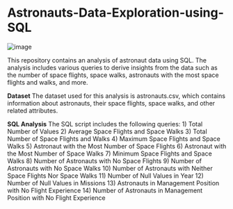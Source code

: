 # Astronauts-Data-Exploration-using-SQL

![image](https://github.com/SaloniPandya/Astronauts-Data-Exploration-using-SQL/assets/112477782/6f63cc3e-98e4-42ac-a394-1c13ee92b68c)

This repository contains an analysis of astronaut data using SQL. The analysis includes various queries to derive insights from the data such as the number of space flights, space walks, astronauts with the most space flights and walks, and more.

**Dataset**
The dataset used for this analysis is astronauts.csv, which contains information about astronauts, their space flights, space walks, and other related attributes.

**SQL Analysis**
The SQL script includes the following queries:
        1) Total Number of Values
        2) Average Space Flights and Space Walks
        3) Total Number of Space Flights and Walks
        4) Maximum Space Flights and Space Walks
        5) Astronaut with the Most Number of Space Flights
        6) Astronaut with the Most Number of Space Walks
        7) Minimum Space Flights and Space Walks
        8) Number of Astronauts with No Space Flights
        9) Number of Astronauts with No Space Walks
        10) Number of Astronauts with Neither Space Flights Nor Space Walks
        11) Number of Null Values in Year
        12) Number of Null Values in Missions
        13) Astronauts in Management Position with No Flight Experience
        14) Number of Astronauts in Management Position with No Flight Experience
